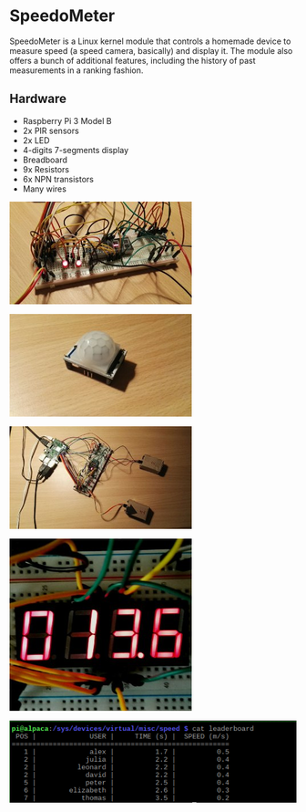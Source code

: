 # SpeedoMeter

SpeedoMeter is a Linux kernel module that controls a homemade device to measure speed (a speed camera, basically) and display it.
The module also offers a bunch of additional features, including the history of past measurements in a ranking fashion.

## Hardware

* Raspberry Pi 3 Model B
* 2x PIR sensors
* 2x LED
* 4-digits 7-segments display
* Breadboard
* 9x Resistors
* 6x NPN transistors
* Many wires

![](img/electronics.jpeg)

![](img/pir_sensor.jpeg)

![](img/hardware.jpeg)

![](img/display.jpeg)

![](img/leaderboard.png)
